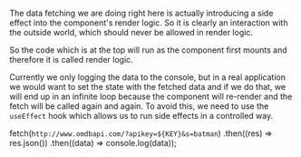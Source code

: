 The data fetching we are doing right here is actually introducing a side effect into the component's render logic. So it is clearly an interaction with the outside world, which should never be allowed in render logic.

So the code which is at the top will run as the component first mounts and therefore it is called render logic.

Currently we only logging the data to the console, but in a real application we would want to set the state with the fetched data and if we do that, we will end up in an infinite loop because the component will re-render and the fetch will be called again and again.
To avoid this, we need to use the `useEffect` hook which allows us to run side effects in a controlled way.

fetch(`http://www.omdbapi.com/?apikey=${KEY}&s=batman`)
.then((res) => res.json())
.then((data) => console.log(data));
